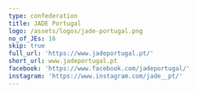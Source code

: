 ```yaml
---
type: confederation
title: JADE Portugal
logo: /assets/logos/jade-portugal.png
no_of_JEs: 16
skip: true
full_url: 'https://www.jadeportugal.pt/'
short_url: www.jadeportugal.pt
facebook: 'https://www.facebook.com/jadeportugal/'
instagram: 'https://www.instagram.com/jade__pt/'
---
```


